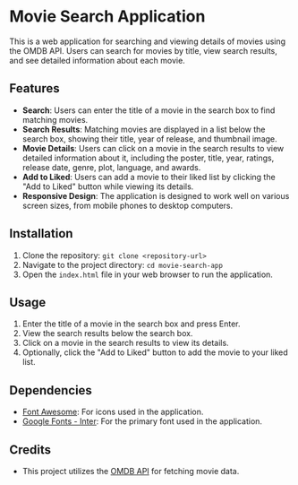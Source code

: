 # Movie Search Application

This is a web application for searching and viewing details of movies using the OMDB API. Users can search for movies by title, view search results, and see detailed information about each movie.

## Features

- **Search**: Users can enter the title of a movie in the search box to find matching movies.
- **Search Results**: Matching movies are displayed in a list below the search box, showing their title, year of release, and thumbnail image.
- **Movie Details**: Users can click on a movie in the search results to view detailed information about it, including the poster, title, year, ratings, release date, genre, plot, language, and awards.
- **Add to Liked**: Users can add a movie to their liked list by clicking the "Add to Liked" button while viewing its details.
- **Responsive Design**: The application is designed to work well on various screen sizes, from mobile phones to desktop computers.

## Installation

1. Clone the repository: `git clone <repository-url>`
2. Navigate to the project directory: `cd movie-search-app`
3. Open the `index.html` file in your web browser to run the application.

## Usage

1. Enter the title of a movie in the search box and press Enter.
2. View the search results below the search box.
3. Click on a movie in the search results to view its details.
4. Optionally, click the "Add to Liked" button to add the movie to your liked list.

## Dependencies

- [Font Awesome](https://fontawesome.com/): For icons used in the application.
- [Google Fonts - Inter](https://fonts.google.com/specimen/Inter): For the primary font used in the application.

## Credits

- This project utilizes the [OMDB API](https://www.omdbapi.com/) for fetching movie data.


